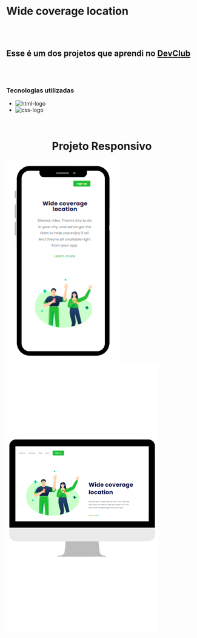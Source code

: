 <h1>Wide coverage location</h1>
<br>
<br>
<h2>Esse é um dos projetos que aprendi no <a href="https://rodolfomori.com.br/devclub">DevClub</a></h2>
<br>
<br>
<h3>Tecnologias utilizadas</h3>

* <img src="https://img.shields.io/badge/HTML5-E34F26?style=for-the-badge&logo=html5&logoColor=white" alt="html-logo">
* <img src="https://img.shields.io/badge/CSS3-1572B6?style=for-the-badge&logo=css3&logoColor=white" alt="css-logo">
<br>
<h1 align="center">Projeto Responsivo</h1>
<div style="display: inline;" align="center">
<img src="https://github.com/Fabiana-Jorge/Wide-coverage-location/blob/master/celphone%20projeto%20wide.png?raw=true" alt="project image" width="300px">
<img src="https://github.com/Fabiana-Jorge/Wide-coverage-location/blob/master/not%20projeto%20wide.png?raw=true" alt="project image" width="400px">
</div>
